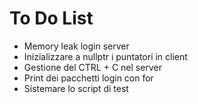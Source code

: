 # To Do List

* Memory leak login server
* Inizializzare a nullptr i puntatori in client
* Gestione del CTRL + C nel server
* Print dei pacchetti login con for
* Sistemare lo script di test